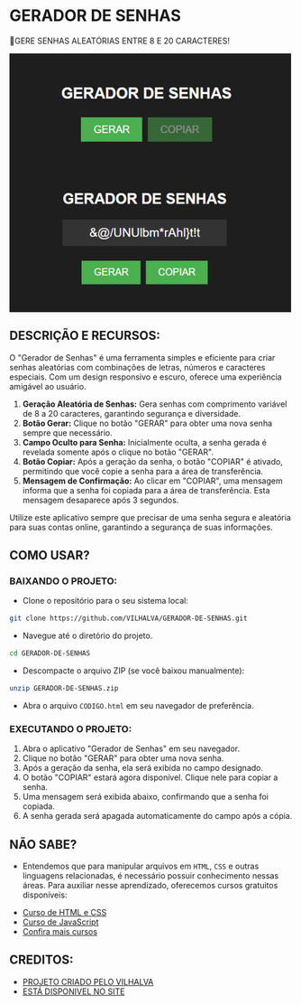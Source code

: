 # GERADOR DE SENHAS
🔐GERE SENHAS ALEATÓRIAS ENTRE 8 E 20 CARACTERES! 

<img src="FOTO_1.png" align="center" width="500"> <br>
<img src="FOTO_2.png" align="center" width="500"> <br>

## DESCRIÇÃO E RECURSOS:
O "Gerador de Senhas" é uma ferramenta simples e eficiente para criar senhas aleatórias com combinações de letras, números e caracteres especiais. Com um design responsivo e escuro, oferece uma experiência amigável ao usuário.

1. **Geração Aleatória de Senhas:** Gera senhas com comprimento variável de 8 a 20 caracteres, garantindo segurança e diversidade.
2. **Botão Gerar:** Clique no botão "GERAR" para obter uma nova senha sempre que necessário.
3. **Campo Oculto para Senha:** Inicialmente oculta, a senha gerada é revelada somente após o clique no botão "GERAR".
4. **Botão Copiar:** Após a geração da senha, o botão "COPIAR" é ativado, permitindo que você copie a senha para a área de transferência.
5. **Mensagem de Confirmação:** Ao clicar em "COPIAR", uma mensagem informa que a senha foi copiada para a área de transferência. Esta mensagem desaparece após 3 segundos.
  
Utilize este aplicativo sempre que precisar de uma senha segura e aleatória para suas contas online, garantindo a segurança de suas informações.

## COMO USAR?
### BAIXANDO O PROJETO:
* Clone o repositório para o seu sistema local:

```bash
git clone https://github.com/VILHALVA/GERADOR-DE-SENHAS.git
```

* Navegue até o diretório do projeto.

```bash
cd GERADOR-DE-SENHAS
```

* Descompacte o arquivo ZIP (se você baixou manualmente):

```bash
unzip GERADOR-DE-SENHAS.zip
```
* Abra o arquivo `CODIGO.html` em seu navegador de preferência.

### EXECUTANDO O PROJETO:
1. Abra o aplicativo "Gerador de Senhas" em seu navegador.
2. Clique no botão "GERAR" para obter uma nova senha.
3. Após a geração da senha, ela será exibida no campo designado.
4. O botão "COPIAR" estará agora disponível. Clique nele para copiar a senha.
5. Uma mensagem será exibida abaixo, confirmando que a senha foi copiada.
6. A senha gerada será apagada automaticamente do campo após a cópia.

## NÃO SABE?
- Entendemos que para manipular arquivos em `HTML`, `CSS` e outras linguagens relacionadas, é necessário possuir conhecimento nessas áreas. Para auxiliar nesse aprendizado, oferecemos cursos gratuitos disponíveis:
* [Curso de HTML e CSS](https://github.com/VILHALVA/CURSO-DE-HTML-E-CSS)
* [Curso de JavaScript](https://github.com/VILHALVA/CURSO-DE-JAVASCRIPT)
* [Confira mais cursos](https://github.com/VILHALVA?tab=repositories&q=+topic:CURSO)

## CREDITOS:
- [PROJETO CRIADO PELO VILHALVA](https://github.com/VILHALVA)
- [ESTÁ DISPONIVEL NO SITE](https://vilhalva.github.io/STYLER/STYLER.html)

